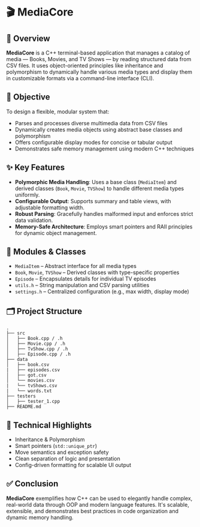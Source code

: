 # 🎬 MediaCore

## 📰 Overview  
**MediaCore** is a C++ terminal-based application that manages a catalog of media — Books, Movies, and TV Shows — by reading structured data from CSV files. It uses object-oriented principles like inheritance and polymorphism to dynamically handle various media types and display them in customizable formats via a command-line interface (CLI).

## 🎯 Objective  
To design a flexible, modular system that:

- Parses and processes diverse multimedia data from CSV files  
- Dynamically creates media objects using abstract base classes and polymorphism  
- Offers configurable display modes for concise or tabular output  
- Demonstrates safe memory management using modern C++ techniques

## ✨ Key Features

- **Polymorphic Media Handling**: Uses a base class (`MediaItem`) and derived classes (`Book`, `Movie`, `TVShow`) to handle different media types uniformly.
- **Configurable Output**: Supports summary and table views, with adjustable formatting width.
- **Robust Parsing**: Gracefully handles malformed input and enforces strict data validation.
- **Memory-Safe Architecture**: Employs smart pointers and RAII principles for dynamic object management.

## 🧩 Modules & Classes

- `MediaItem` – Abstract interface for all media types  
- `Book`, `Movie`, `TVShow` – Derived classes with type-specific properties  
- `Episode` – Encapsulates details for individual TV episodes  
- `utils.h` – String manipulation and CSV parsing utilities  
- `settings.h` – Centralized configuration (e.g., max width, display mode)

## 🗂️ Project Structure
```
.
├── src
│   ├── Book.cpp / .h
│   ├── Movie.cpp / .h
│   ├── TvShow.cpp / .h
│   ├── Episode.cpp / .h
├── data
│   ├── book.csv
|   ├── episodes.csv
│   ├── got.csv
│   └── movies.csv
|   └── tvShows.csv
|   └── words.txt
├── testers
│   ├── tester_1.cpp
├── README.md
```
## 🔧 Technical Highlights

- Inheritance & Polymorphism  
- Smart pointers (`std::unique_ptr`)  
- Move semantics and exception safety  
- Clean separation of logic and presentation  
- Config-driven formatting for scalable UI output

## ✅ Conclusion  
**MediaCore** exemplifies how C++ can be used to elegantly handle complex, real-world data through OOP and modern language features. It's scalable, extensible, and demonstrates best practices in code organization and dynamic memory handling.


